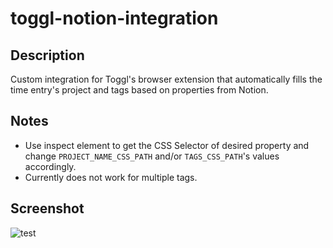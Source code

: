 # toggl-notion-integration

## Description

Custom integration for Toggl's browser extension that automatically fills the time entry's project and tags based on properties from Notion.

## Notes

- Use inspect element to get the CSS Selector of desired property and change `PROJECT_NAME_CSS_PATH` and/or `TAGS_CSS_PATH`'s values accordingly.
- Currently does not work for multiple tags.

## Screenshot

![test](https://i.imgur.com/0IsWyH9.png)